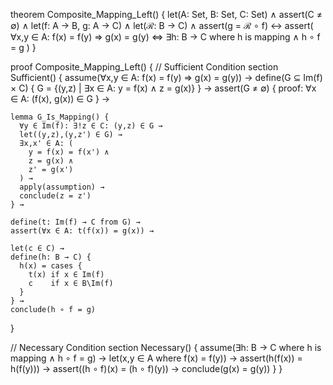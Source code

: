 theorem Composite_Mapping_Left() {
  let(A: Set, B: Set, C: Set) ∧
  assert(C ≠ ∅) ∧
  let(f: A → B, g: A → C) ∧
  let(ℛ: B → C) ∧
  assert(g = ℛ ∘ f) ↔
  assert(
    ∀x,y ∈ A: f(x) = f(y) ⇒ g(x) = g(y)
    ⇔
    ∃h: B → C where h is mapping ∧ h ∘ f = g
  )
}

proof Composite_Mapping_Left() {
  // Sufficient Condition
  section Sufficient() {
    assume(∀x,y ∈ A: f(x) = f(y) ⇒ g(x) = g(y)) →
    define(G ⊆ Im(f) × C) {
      G = {(y,z) | ∃x ∈ A: y = f(x) ∧ z = g(x)}
    } →
    assert(G ≠ ∅) {
      proof: ∀x ∈ A: (f(x), g(x)) ∈ G
    } →
    
    lemma G_Is_Mapping() {
      ∀y ∈ Im(f): ∃!z ∈ C: (y,z) ∈ G →
      let((y,z),(y,z') ∈ G) →
      ∃x,x' ∈ A: (
        y = f(x) = f(x') ∧ 
        z = g(x) ∧ 
        z' = g(x')
      ) →
      apply(assumption) →
      conclude(z = z')
    } →
    
    define(t: Im(f) → C from G) →
    assert(∀x ∈ A: t(f(x)) = g(x)) →
    
    let(c ∈ C) →
    define(h: B → C) {
      h(x) = cases {
        t(x) if x ∈ Im(f)
        c    if x ∈ B\Im(f)
      }
    } →
    conclude(h ∘ f = g)
  }

  // Necessary Condition
  section Necessary() {
    assume(∃h: B → C where h is mapping ∧ h ∘ f = g) →
    let(x,y ∈ A where f(x) = f(y)) →
    assert(h(f(x)) = h(f(y))) →
    assert((h ∘ f)(x) = (h ∘ f)(y)) →
    conclude(g(x) = g(y))
  }
}
